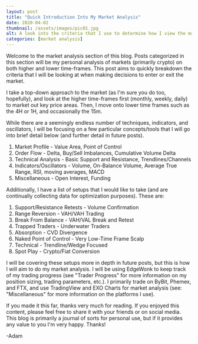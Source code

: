 ```yaml
---
layout: post
title: "Quick Introduction Into My Market Analysis"
date: 2020-04-02
thumbnail: /assets/images/pic01.jpg
alt: A look into the criteria that I use to determine how I view the market
categories: [market analysis]
---
```


Welcome to the market analysis section of this blog. Posts categorized in this section will be my personal analysis of markets (primarily crypto) on both higher and lower time-frames. This post aims to quickly breakdown the criteria that I will be looking at when making decisions to enter or exit the market.

I take a top-down approach to the market (as I'm sure you do too, hopefully), and look at the higher time-frames first (monthly, weekly, daily) to market out key price areas. Then, I move onto lower time frames such as the 4H or 1H, and occasionally the 15m.

While there are a seemingly endless number of techniques, indicators, and oscillators, I will be focusing on a few particular concepts/tools that I will go into brief detail below (and further detail in future posts).
1. Market Profile - Value Area, Point of Control
2. Order Flow - Delta, Buy/Sell Imbalances, Cumulative Volume Delta
3. Technical Analysis - Basic Support and Resistance, Trendlines/Channels
4. Indicators/Oscillators - Volume, On-Balance Volume, Average True Range, RSI, moving averages, MACD
5. Miscellaneous - Open Interest, Funding

Additionally, I have a list of setups that I would like to take (and are continually collecting data for optimization purposes). These are:
1. Support/Resistance Retests - Volume Confirmation
2. Range Reversion - VAH/VAH Trading
3. Break From Balance - VAH/VAL Break and Retest
4. Trapped Traders - Underwater Traders
5. Absorption - CVD Divergence
6. Naked Point of Control - Very Low-Time Frame Scalp
7. Technical - Trendline/Wedge Focused
9. Spot Play - Crypto/Fiat Conversion

I will be covering these setups more in depth in future posts, but this is how I will aim to do my market analysis. I will be using EdgeWonk to keep track of my trading progress (see "Trader Progress" for more information on my position sizing, trading parameters, etc.). I primarily trade on ByBit, Phemex, and FTX, and use TradingView and EXO Charts for market analysis (see: "Miscellaneous" for more information on the platforms I use).

If you made it this far, thanks very much for reading. If you enjoyed this content, please feel free to share it with your friends or on social media. This blog is primarily a journal of sorts for personal use, but if it provides any value to you I'm very happy. Thanks!

-Adam
